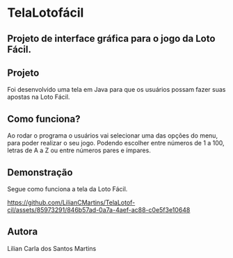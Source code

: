 # TelaLotofácil

## Projeto de interface gráfica para o jogo da Loto Fácil.

## Projeto

Foi desenvolvido uma tela em Java para que os usuários possam fazer suas apostas na Loto Fácil.

## Como funciona?

Ao rodar o programa o usuários vai selecionar uma das opções do menu, para poder realizar o seu jogo.
Podendo escolher entre números de 1 a 100, letras de A a Z ou entre números pares e ímpares.

## Demonstração

Segue como funciona a tela da Loto Fácil.

https://github.com/LilianCMartins/TelaLotof-cil/assets/85973291/846b57ad-0a7a-4aef-ac88-c0e5f3e10648

## Autora

Lilian Carla dos Santos Martins


